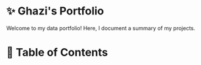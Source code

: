 # ✨ Ghazi's Portfolio 
Welcome to my data portfolio! Here, I document a summary of my projects.
# 📄 Table of Contents
